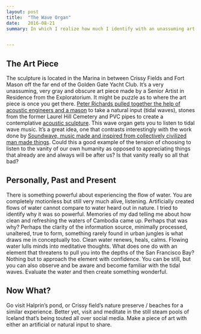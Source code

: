 ```yaml
---
layout: post
title:  "The Wave Organ"
date:   2016-08-21
summary: In which I realize how much I identify with an unassuming art piece despite the fact I can’t take a selfie with it. Not really no. Well you could try by getting the Golden Gate Bridge or the Palace of Fine Arts in the background, or maybe take a photo of you setting your ear against one of the PVC pipe openings. That might work.


---
```



The Art Piece
---

The sculpture is located in the Marina in between Crissy Fields and Fort Mason off the far end of the Golden Gate Yacht Club. It’s a very unassuming, very gray and obscure art piece made by a Senior Artist in Residence from the Exploratorium. It might be puzzle as to where the art piece is once you get there. [Peter Richards pulled together the help of acoustic engineers and a mason](https://www.olats.org/studiolab/Peter_Richards.pdf) to take a natural input (tidal waves), stones from the former Laurel Hill Cemetery and PVC pipes to create a contemplative [acoustic sculpture](https://en.wikipedia.org/wiki/Wave_Organ). This wave organ gets you to listen to tidal wave music. It’s a great idea, one that contrasts interestingly with the work done by [Soundwave, music made and inspired from collectively civilized man made things](http://soundwavesf.com/7/material-notation/). Could this a good example of the tension of choosing to listen to the vanity of our own humanity as opposed to appreciating things that already are and always will be after us? Is that vanity really so all that bad?


Personally, Past and Present
---

There is something powerful about experiencing the flow of water. You are completely motionless but still very much alive, listening. Artificially created flows of water cannot compare to water heard out in nature. I tried to identify why it was so powerful. Memories of my dad telling me about how clean and refreshing the waters of Cambodia came up. Perhaps that was why? Perhaps the clarity of the information source, minimally processed, unaltered, true to form, something rarely found in urban jungles is what draws me in conceptually too. Clean water renews, heals, calms. Flowing water lulls minds into meditative thoughts. What does one do with an element that threatens to pull you into the depths of the San Francisco Bay? Nothing but to approach the element with confidence. You can be still, but you can also observe and be aware and become familiar with the tidal waves. Evaluate the water and then create something wonderful.

Now What? 
---

Go visit Halprin’s pond, or Crissy field’s nature preserve / beaches for a similar experience. Better yet, visit and meditate in the still steam pools of Iceland that’s being touted all over social media. Make a piece of art with either an artificial or natural input to share. 